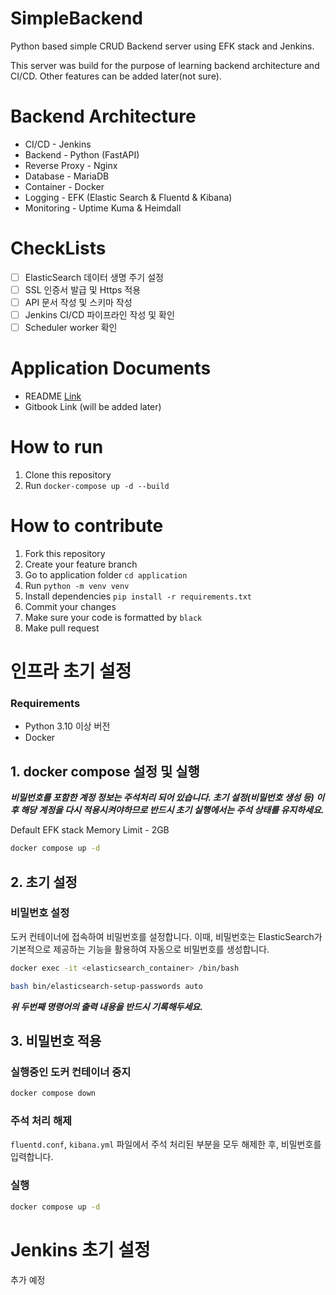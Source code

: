 # SimpleBackend
Python based simple CRUD Backend server using EFK stack and Jenkins.

This server was build for the purpose of learning backend architecture and CI/CD.
Other features can be added later(not sure).

# Backend Architecture
 - CI/CD - Jenkins
 - Backend - Python (FastAPI)
 - Reverse Proxy - Nginx
 - Database - MariaDB
 - Container - Docker
 - Logging - EFK (Elastic Search & Fluentd & Kibana)
 - Monitoring - Uptime Kuma & Heimdall

# CheckLists

- [ ] ElasticSearch 데이터 생명 주기 설정
- [ ] SSL 인증서 발급 및 Https 적용
- [ ] API 문서 작성 및 스키마 작성
- [ ] Jenkins CI/CD 파이프라인 작성 및 확인
- [ ] Scheduler worker 확인

# Application Documents
 - README [Link](./app/README.md)
 - Gitbook Link (will be added later)

# How to run
1. Clone this repository
2. Run `docker-compose up -d --build`

# How to contribute
1. Fork this repository
2. Create your feature branch
3. Go to application folder `cd application`
4. Run `python -m venv venv`
5. Install dependencies `pip install -r requirements.txt`
6. Commit your changes
7. Make sure your code is formatted by `black`
8. Make pull request

# 인프라 초기 설정

### Requirements
- Python 3.10 이상 버전
- Docker

## 1. docker compose 설정 및 실행

***비밀번호를 포함한 계정 정보는 주석처리 되어 있습니다. 초기 설정(비밀번호 생성 등) 이후 해당 계정을 다시 적용시켜야하므로 반드시 초기 실행에서는 주석 상태를 유지하세요.***

Default EFK stack Memory Limit - 2GB

```bash
docker compose up -d
```

## 2. 초기 설정

### 비밀번호 설정

도커 컨테이너에 접속하여 비밀번호를 설정합니다.
이때, 비밀번호는 ElasticSearch가 기본적으로 제공하는 기능을 활용하여 자동으로 비밀번호를 생성합니다.

```bash
docker exec -it <elasticsearch_container> /bin/bash
```

```bash
bash bin/elasticsearch-setup-passwords auto
```

***위 두번째 명령어의 출력 내용을 반드시 기록해두세요.***

## 3. 비밀번호 적용

### 실행중인 도커 컨테이너 중지

```bash
docker compose down
```

### 주석 처리 해제

`fluentd.conf`, `kibana.yml` 파일에서 주석 처리된 부분을 모두 해제한 후, 비밀번호를 입력합니다.

### 실행

```bash
docker compose up -d
```

# Jenkins 초기 설정

추가 예정
